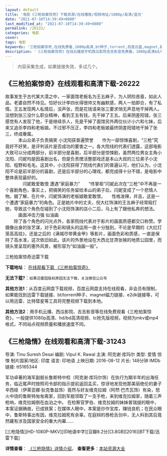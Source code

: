 ```yaml
---
layout: default
title: '电影《三枪拍案惊奇》下载资源/在线播放/视频地址/1080p/高清/蓝光'
date: "2021-07-10T14:39:49+0800"
last_modified_at: "2021-07-10T14:39:49+0800"
permalink: /26222/
categories: 电影
cover:
tags: 电影
keywords: '三枪拍案惊奇,在线免费看,1080p高清,bt种子,torrent,百度云盘,magnet,磁力链,迅雷下载资源'
description: '《三枪拍案惊奇》在线云播放手机西瓜影院吉吉影音免费看，1080p高清bd/hd未删减完整版和tc抢先枪版，mkv/mp4格式，附带bt/torrent种子、magnet/磁力链、百度云盘、网盘资源迅雷下载链接'
---
```


>内容采集生成，如果链接失效，多试几个。


## 《三枪拍案惊奇》在线观看和高清下载-26222

故事发生于古代某大漠之中，一家面馆老板名为王五麻子，为人阴险吝啬，如此人品，老婆自然不待见。恰好伙计李四长得很帅又有幽默感，两人一拍即合，有了私情。王五发现两人私情后，没声张，而是花钱请来张三要求悄无声息地干掉两人。没想到张三没什么职业精神，看到王五有钱，先干掉了王五。后来阴差阳错，张三感觉有人发现了他，于是继续杀人，先是干掉了面馆另外两位伙计小六和七妹，后来又追杀李四和老板娘。不过邪不压正，李四和老板娘最终阴差阳错地干掉了张三，终成眷属。<br />　　　本山众弟子负责搞笑 小沈阳获普遍赞誉　　作为一部惊悚喜剧，“三枪”究竟好不好笑，是评判该片是否成功的要害之一。各大院线的代表们透露，这部电影大致可以分成两部分，前半部分是喜剧，后半部分是惊悚剧，虽然两位男女主角小沈阳、闫妮均是因喜剧出名，但是负责搅活整部戏还是本山大叔的三位弟子小沈阳、程野和毛毛。这其中，小沈阳获得了院线代表们的普遍认可，他们认为，小沈阳不论是前半部分的喜剧，还是后半部分的心理戏，都完成得十分不错，是电影中整体表现最好的。<br />　　　　闫妮敢爱敢恨 遭遇“家庭暴力”　　“佟掌柜&rdquo;闫妮此次在&ldquo;三枪”中不再是一个喜剧角色，事实上，把搞笑的任务留给本山的弟子后，闫妮变成了一个悲情人物。据了解，在片中，闫妮饰演的老板娘敢爱敢恨，　　性格泼辣，并且，这是一个遭遇&ldquo;家庭暴力”的角色。正是她片中的丈夫，倪大红饰演的王五麻子经常殴打她，导致这个角色在碰到了小沈阳饰演的店小二后，马上有了跟他私奔的想法。<br />　　　画面冲击力强 似油画<br />　　除了各个角色的闪光点外，各家院线代表对于影片的画面质感都交口称赞。学摄像出身的张艺谋，对于色彩和镜头的运用一直十分独到，不论是早期的《大红灯笼高高挂》，还是之后的《满城尽带黄金甲》等影片，画面色彩和质感，一直是保持了高水准，这次依旧如此。该片的外景地设在大西北甘肃张掖的地质公园里，而镜头里呈现的塞外风景，被形容为“如油画一般&rdquo;。


三枪拍案惊奇迅雷下载

**下载地址**： [在线观看下载 《三枪拍案惊奇》](https://www.993dy.com//vod-detail-id-21940.html) 


**无法下载?**：`如果迅雷因版权原因无法下载，关注微信公众号 `

**其他方法1**：从百度云网盘下载视频，百度云网盘支持在线观看，非会员有限制，如果能找到迅雷下载链接、bt/torrent种子、magnet磁力链接、e2dk链接等，可以用迅雷、比特彗星等工具将完整视频下载到本地。

**其他方法2**：用手机云播、西瓜影院、吉吉影音等在线免费观看《三枪拍案惊奇》，一般提供1080p高清、hd/bd高清视频、tc抢先版视频，视频为mkv或mp4格式，不同站点视频质量和播放速度不同。


## 《三枪隐情》在线观看和高清下载-31243

导演: Tinu Suresh Desai 编剧: Vipul K. Rawal 主演: 阿克谢·库玛尔 类型: 爱情 惊悚 制片国家/地区: 印度 语言: 印地语 上映日期: 2016-08-12 片长: 148分钟 IMDb链接: tt5165344

军功卓著的海军副舰长鲁斯特中校（阿克谢·库玛尔饰）在执行为期半年的出海任务，临近尾声时按照司令部的指示提前返回孟买，惊讶地发现他那美丽绝伦的妻子辛西娅（伊莱亚娜·狄克鲁兹饰）竟然与好友维克拉姆（阿然·巴杰瓦饰）有染，怒火中烧的鲁斯特匆匆离家，回到军舰领取了一支手枪，来到维克拉姆家，随着三声枪响，维克拉姆倒在血泊之中。 在检察官罗伯、维克拉姆的妹妹普瑞缇的眼中，本案证据确凿，已成铁案；在媒体人眼中，本案是炒作宝库，赚钱良机；在民众眼中，鲁斯特事出有因，维克拉姆死有余辜。在庭辩的唇枪舌剑中，无人料到其后竟然藏有涉及国家安全的重大内幕……


[三枪隐情][HD-1080P-MKV][印地语中字][豆瓣8.2分][3.8GB][2016][BT下载/迅雷下载]

**详情查看**： [《三枪隐情》详情介绍](/movie/31243/)， **查看更多**：[本站资源大全](/movie/t/all/)

